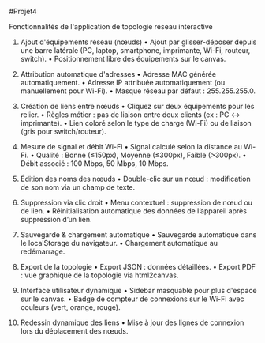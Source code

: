 #Projet4

Fonctionnalités de l'application de topologie réseau interactive


1. Ajout d'équipements réseau (nœuds)
• Ajout par glisser-déposer depuis une barre latérale (PC, laptop, smartphone, imprimante, Wi-Fi, routeur, switch).
• Positionnement libre des équipements sur le canvas.


2. Attribution automatique d'adresses
• Adresse MAC générée automatiquement.
• Adresse IP attribuée automatiquement (ou manuellement pour Wi-Fi).
• Masque réseau par défaut : 255.255.255.0.


3. Création de liens entre nœuds
• Cliquez sur deux équipements pour les relier.
• Règles métier : pas de liaison entre deux clients (ex : PC ↔ imprimante).
• Lien coloré selon le type de charge (Wi-Fi) ou de liaison (gris pour switch/routeur).


4. Mesure de signal et débit Wi-Fi
• Signal calculé selon la distance au Wi-Fi.
• Qualité : Bonne (≤150px), Moyenne (≤300px), Faible (>300px).
• Débit associé : 100 Mbps, 50 Mbps, 10 Mbps.


5. Édition des noms des nœuds
• Double-clic sur un nœud : modification de son nom via un champ de texte.


6. Suppression via clic droit
• Menu contextuel : suppression de nœud ou de lien.
• Réinitialisation automatique des données de l’appareil après suppression d’un lien.


7. Sauvegarde & chargement automatique
• Sauvegarde automatique dans le localStorage du navigateur.
• Chargement automatique au redémarrage.


8. Export de la topologie
• Export JSON : données détaillées.
• Export PDF : vue graphique de la topologie via html2canvas.


9. Interface utilisateur dynamique
• Sidebar masquable pour plus d'espace sur le canvas.
• Badge de compteur de connexions sur le Wi-Fi avec couleurs (vert, orange, rouge).


10. Redessin dynamique des liens
• Mise à jour des lignes de connexion lors du déplacement des nœuds.

